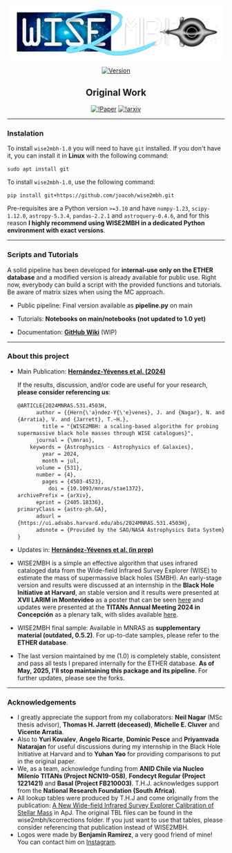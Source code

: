 <p align="center"><a href="#" target="_blank"><img src="logos/logo_oficial.png" width="500" alt="WISE2MBH Logo"></a></p>

<p align="center">
<a href="#"><img src="https://img.shields.io/badge/version-1.0-white" alt="Version"></a>
</p>

<div id="hi" align="center">
  <h2>
    Original Work
  </h2>
</div>

<p align="center">
<a href="https://doi.org/10.1093/mnras/stae1372"><img src="https://img.shields.io/badge/DOI-10.1093%2Fmnras%2Fstae1372-blue" alt="!Paper"></a>
<a href="https://doi.org/10.48550/arXiv.2405.18336"><img src="https://img.shields.io/badge/arXiv-arXiv%3A2405.18336-orange" alt="!arxiv"></a>
</p>

---
### Instalation 

To install `wise2mbh-1.0` you will need to have `git` installed. If you don't have it, you can install it in **Linux** with the following command:

    sudo apt install git

To install `wise2mbh-1.0`, use the following command:

    pip install git+https://github.com/joacoh/wise2mbh.git

Pre-requisites are a Python version `>=3.10` and have `numpy-1.23`, `scipy-1.12.0`, `astropy-5.3.4`, `pandas-2.2.1` and `astroquery-0.4.6`, and for this reason **I highly recommend using WISE2MBH in a dedicated Python environment with exact versions**.

---
### Scripts and Tutorials

A solid pipeline has been developed for **internal-use only on the ETHER database** and a modified version is already available for public use.
Right now, everybody can build a script with the provided functions and tutorials. Be aware of matrix sizes when using the MC approach.

- Public pipeline: Final version available as **pipeline.py** on main

- Tutorials: **Notebooks on main/notebooks (not updated to 1.0 yet)**

- Documentation: **[GitHub Wiki](https://github.com/joacoh/wise2mbh/wiki)** (WIP)

---

### About this project

- Main Publication: **[Hernández-Yévenes et al. (2024)](https://doi.org/10.1093/mnras/stae1372)**

  If the results, discussion, and/or code are useful for your research, **please consider referencing us**:

  ```
  @ARTICLE{2024MNRAS.531.4503H,
        author = {{Hern{\'a}ndez-Y{\'e}venes}, J. and {Nagar}, N. and {Arratia}, V. and {Jarrett}, T.~H.},
          title = "{WISE2MBH: a scaling-based algorithm for probing supermassive black hole masses through WISE catalogues}",
        journal = {\mnras},
      keywords = {Astrophysics - Astrophysics of Galaxies},
          year = 2024,
          month = jul,
        volume = {531},
        number = {4},
          pages = {4503-4523},
            doi = {10.1093/mnras/stae1372},
  archivePrefix = {arXiv},
        eprint = {2405.18336},
  primaryClass = {astro-ph.GA},
        adsurl = {https://ui.adsabs.harvard.edu/abs/2024MNRAS.531.4503H},
        adsnote = {Provided by the SAO/NASA Astrophysics Data System}
  }
  ```
- Updates in: **[Hernández-Yévenes et al. (in prep)]()**

- WISE2MBH is a simple an effective algorithm that uses infrared cataloged data from the Wide-field Infrared Survey Explorer (WISE) to estimate the mass of supermassive black holes (SMBH). An early-stage version and results were discussed at an internship in the **Black Hole Initiative at Harvard**, an stable version and it results were presented at **XVII LARIM in Montevideo** as a poster that can be seen [here](https://joacoh.github.io/talks/2023-11-29-talk) and updates were presented at the **TITANs Annual Meeting 2024 in Concepción** as a plenary talk, with slides available [here]().

- WISE2MBH final sample: Available in MNRAS as **supplementary material (outdated, 0.5.2)**. For up-to-date samples, please refer to the **ETHER database**.

- The last version maintained by me (1.0) is completely stable, consistent and pass all tests I prepared internally for the ETHER database. **As of May, 2025, I'll stop maintaining this package and its pipeline**. For further updates, please see the forks.

---

### Acknowledgements

- I greatly appreciate the support from my collaborators: **Neil Nagar** (MSc thesis advisor), **Thomas H. Jarrett (deceased)**, **Michelle E. Cluver** and **Vicente Arratia**. 
- Also to **Yuri Kovalev**, **Angelo Ricarte**, **Dominic Pesce** and **Priyamvada Natarajan** for useful discussions during my internship in the Black Hole Initiative at Harvard and to **Yuhan Yao** for providing comparisons to put in the original paper. 
- We, as a team, acknowledge funding from **ANID Chile via Nucleo Milenio TITANs (Project NCN19-058)**, **Fondecyt Regular (Project 1221421)** and **Basal (Project FB210003)**. T.H.J. acknowledges support from the **National Research Foundation (South Africa)**.
- All lookup tables were produced by T.H.J and come originally from the publication: [A New Wide-field Infrared Survey Explorer Calibration of Stellar Mass](https://iopscience.iop.org/article/10.3847/1538-4357/acb68f/meta) in ApJ. The original TBL files can be found in the wise2mbh/kcorrections folder. If you just want to use that tables, please consider referencing that publication instead of WISE2MBH.
- Logos were made by **Benjamín Ramírez**, a very good friend of mine! You can contact him on [Instagram](https://www.instagram.com/2nt3_/).